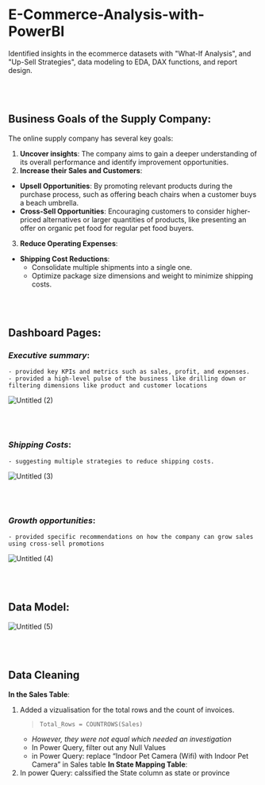# E-Commerce-Analysis-with-PowerBI
Identified insights in the ecommerce datasets with "What-If Analysis", and "Up-Sell Strategies", data modeling to EDA, DAX functions, and report design.

<br/><br/>

## Business Goals of the Supply Company:
The online supply company has several key goals:
1. **Uncover insights**: The company aims to gain a deeper understanding of its overall performance and identify improvement opportunities.
2. **Increase their Sales and Customers**:
  - **Upsell Opportunities**: By promoting relevant products during the purchase process, such as offering beach chairs when a customer buys a beach umbrella.
  - **Cross-Sell Opportunities**: Encouraging customers to consider higher-priced alternatives or larger quantities of products, like presenting an offer on organic pet food for regular pet food buyers.
3. **Reduce Operating Expenses**:
  - **Shipping Cost Reductions**:
    - Consolidate multiple shipments into a single one.
    - Optimize package size dimensions and weight to minimize shipping costs.
   
<br/><br/>

## Dashboard Pages:
### ***Executive summary***: 
    - provided key KPIs and metrics such as sales, profit, and expenses. 
    - provided a high-level pulse of the business like drilling down or filtering dimensions like product and customer locations  
  ![Untitled (2)](https://github.com/salmaH4/E-Commerce-Analysis-with-PowerBI/assets/110805003/e27a3f0a-560d-4be2-8345-b32be1458fd5)
    
<br/><br/>
    
### ***Shipping Costs***:
    - suggesting multiple strategies to reduce shipping costs.
  ![Untitled (3)](https://github.com/salmaH4/E-Commerce-Analysis-with-PowerBI/assets/110805003/5fa20841-3896-41d0-95fa-f2c07116da24)

<br/><br/>

### ***Growth opportunities***:
    - provided specific recommendations on how the company can grow sales using cross-sell promotions
  ![Untitled (4)](https://github.com/salmaH4/E-Commerce-Analysis-with-PowerBI/assets/110805003/231cfa4e-0d55-4ccd-949e-2831f93e5d4a)


<br/><br/>

## Data Model:
![Untitled (5)](https://github.com/salmaH4/E-Commerce-Analysis-with-PowerBI/assets/110805003/01197e4a-4153-485a-89f9-92fe4897920e)

<br/><br/>

## Data Cleaning
**In the Sales Table**:
1. Added a vizualisation for the total rows and the count of invoices.
   > `Total_Rows = COUNTROWS(Sales)`
    - *However, they were not equal which needed an investigation*
    - In Power Query, filter out any Null Values
    - in Power Query: replace “Indoor Pet Camera (Wifi) with Indoor Pet Camera” in Sales table
**In State Mapping Table**:
1. In power Query: calssified the State column as state or province

<br/><br/>

